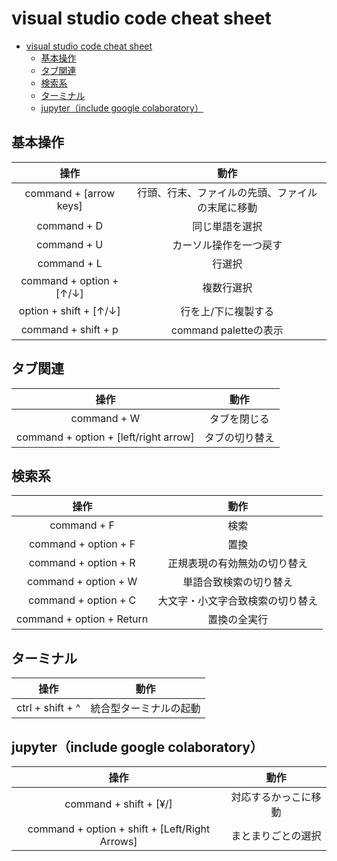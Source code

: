 # visual studio code cheat sheet

- [visual studio code cheat sheet](#visual-studio-code-cheat-sheet)
  - [基本操作](#基本操作)
  - [タブ関連](#タブ関連)
  - [検索系](#検索系)
  - [ターミナル](#ターミナル)
  - [jupyter（include google colaboratory）](#jupyterinclude-google-colaboratory)

## 基本操作
|操作|動作|
|:-:|:-:|
|command + [arrow keys]|行頭、行末、ファイルの先頭、ファイルの末尾に移動|
|command + D|同じ単語を選択|
|command + U|カーソル操作を一つ戻す|
|command + L|行選択|
|command + option + [↑/↓]|複数行選択|
|option + shift + [↑/↓]|行を上/下に複製する|
|command + shift + p|command paletteの表示|

## タブ関連
|操作|動作|
|:-:|:-:|
|command + W|タブを閉じる|
|command + option + [left/right arrow]|タブの切り替え|

## 検索系
|操作|動作|
|:-:|:-:|
|command + F|検索|
|command + option + F|置換|
|command + option + R|正規表現の有効無効の切り替え|
|command + option + W|単語合致検索の切り替え|
|command + option + C|大文字・小文字合致検索の切り替え|
|command + option + Return|置換の全実行|

## ターミナル
|操作|動作|
|:-:|:-:|
|ctrl + shift + ^|統合型ターミナルの起動|

## jupyter（include google colaboratory）
|操作|動作|
|:-:|:-:|
|command + shift + [¥/\]|対応するかっこに移動|
|command + option + shift + [Left/Right Arrows]|まとまりごとの選択|